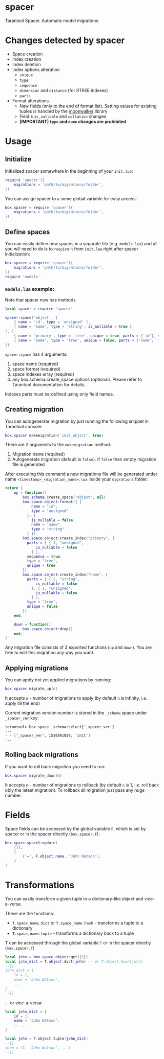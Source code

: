 # spacer
Tarantool Spacer. Automatic model migrations.

# Changes detected by spacer

* Space creation
* Index creation
* Index deletion
* Index options alteration
    * `unique`
    * `type`
    * `sequence`
    * `dimension` and `distance` (for RTREE indexes)
    * `parts`
* Format alterations
    * New fields (only to the end of format list). 
      Setting values for existing tuples is handled by the [moonwalker](https://github.com/tarantool/moonwalker) library 
    * Field's `is_nullable` and `collation` changes
    * **[IMPORTANT] `type` and `name` changes are prohibited**



# Usage
## Initialize

Initialized spacer somewhere in the beginning of your `init.lua`:
```lua
require 'spacer'({
    migrations = 'path/to/migrations/folder',
})
```

You can assign spacer to a some global variable for easy access:
```lua
box.spacer = require 'spacer'({
    migrations = 'path/to/migrations/folder',
})
```


## Define spaces

You can easily define new spaces in a separate file (e.g. `models.lua`) and all 
you will need to do is to `require` it from `init.lua` right after spacer initialization:
```lua
box.spacer = require 'spacer'({
    migrations = 'path/to/migrations/folder',
})
require 'models'
```

### `models.lua` example:

Note that spacer now has methods

```lua
local spacer = require 'spacer'

spacer:space('object', {
    { name = 'id', type = 'unsigned' },
    { name = 'name', type = 'string', is_nullable = true },
}, {
    { name = 'primary', type = 'tree', unique = true, parts = {'id'}, sequence = true },
    { name = 'name', type = 'tree', unique = false, parts = {'name', 'id'} },
})

```

`spacer:space` has 4 arguments:
1. space name (required)
2. space format (required)
3. space indexes array (required)
4. any box.schema.create_space options (optional). Please refer to Tarantool documentation for details.

Indexes parts must be defined using only field names.

## Creating migration

You can autogenerate migration by just running the following snippet in Tarantool console:

```lua
box.spacer:makemigration('init_object', true)
```

There are 2 arguments to the `makemigration` method:
1. Migration name (required)
2. Autogenerate migration (default is `false`). If `false` then empty migration file is generated

After executing this command a new migrations file will be generated under name `<timestamp>_<migration_name>.lua` inside your `migrations` folder:
```lua
return {
    up = function()
        box.schema.create_space("object", nil)
        box.space.object:format({ {
            name = "id",
            type = "unsigned"
          }, {
            is_nullable = false,
            name = "name",
            type = "string"
          } })
        box.space.object:create_index("primary", {
          parts = { { 1, "unsigned",
              is_nullable = false
            } },
          sequence = true,
          type = "tree",
          unique = true
        })
        box.space.object:create_index("name", {
          parts = { { 2, "string",
              is_nullable = false
            }, { 1, "unsigned",
              is_nullable = false
            } },
          type = "tree",
          unique = false
        })
    end,

    down = function()
        box.space.object:drop()
    end,
}
```

Any migration file consists of 2 exported functions (`up` and `down`).
You are free to edit this migration any way you want.

## Applying migrations

You can apply not yet applied migrations by running:
```lua
box.spacer:migrate_up(n)
```

It accepts `n` - number of migrations to apply (by default `n` is infinity, i.e. apply till the end)

Current migration version number is stored in the `_schema` space under `_spacer_ver` key:
```
tarantool> box.space._schema:select{'_spacer_ver'}
---
- - ['_spacer_ver', 1516561029, 'init']
...
```

## Rolling back migrations

If you want to roll back migration you need to run:
```lua
box.spacer:migrate_down(n)
```

It accepts `n` - number of migrations to rollback (by default `n` is 1, i.e. roll back obly the latest migration).
To rollback all migration just pass any huge number.


# Fields

Space fields can be accessed by the global variable `F`, which is set by spacer 
or in the spacer directly (`box.spacer.F`):

```lua
box.space.space1:update(
    {1},
    {
        {'=', F.object.name, 'John Watson'},
    }
)
```


# Transformations

You can easily transform a given tuple to a dictionary-like object and vice-a-versa.

These are the functions:
* `T.space_name.dict` or `T.space_name.hash` - transforms a tuple to a dictionary
* `T.space_name.tuple` - transforms a dictionary back to a tuple

T can be accessed through the global variable `T` or in the spacer directly (`box.spacer.T`)

```lua
local john = box.space.object:get({1})
local john_dict = T.object.dict(john) -- or T.object.hash(john)
--[[
john_dict = {
    id = 1,
    name = 'John Watson',
    ...
}
--]]

```

... or vice-a-versa:

```lua
local john_dict = {
    id = 1,
    name = 'John Watson',
    -- ...
}

local john = T.object.tuple(john_dict)
--[[
john = [1, 'John Watson', ...]
--]]

```
